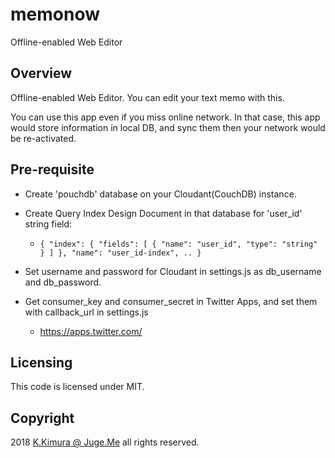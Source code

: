# memonow

Offline-enabled Web Editor

## Overview

Offline-enabled Web Editor. You can edit your text memo with this. 

You can use this app even if you miss online network. In that case, this app would store information in local DB, and sync them then your network would be re-activated.


## Pre-requisite

- Create 'pouchdb' database on your Cloudant(CouchDB) instance.

- Create Query Index Design Document in that database for 'user_id' string field:

    - ``{ "index": { "fields": [ { "name": "user_id", "type": "string" } ] }, "name": "user_id-index", .. }``

- Set username and password for Cloudant in settings.js as db_username and db_password.

- Get consumer_key and consumer_secret in Twitter Apps, and set them with callback_url in settings.js

    - https://apps.twitter.com/


## Licensing

This code is licensed under MIT.

## Copyright

2018 [K.Kimura @ Juge.Me](https://github.com/dotnsf) all rights reserved.

